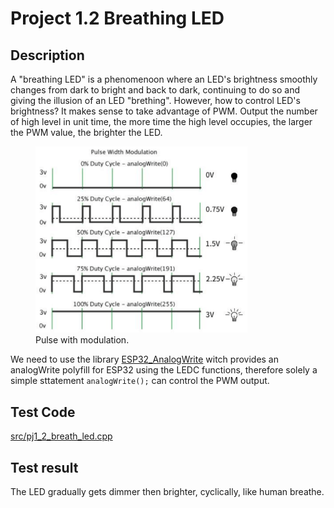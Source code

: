 # Project 1.2 Breathing LED

## Description

A "breathing LED" is a phenomenoon where an LED's brightness smoothly changes from dark to bright and back to dark, continuing to do so and giving the illusion of an LED "brething". However, how to control LED's brightness?
It makes sense to take advantage of PWM. Output the number of high level in unit time, the more time the high level occupies, the larger the PWM value, the brighter the LED.

<figure>
    <img src="/project01/pj1_2_breath_led/images/Pulse%20with%20modulation.png"
         alt="Pulse with modulation"  width="80%" height="80%">
    <figcaption>Pulse with modulation.</figcaption>
</figure>

We need to use the library [ESP32_AnalogWrite](https://github.com/ERROPiX/ESP32_AnalogWrite) witch provides an analogWrite polyfill for ESP32 using the LEDC functions, therefore solely a simple sttatement `analogWrite();` can control the PWM output.

## Test Code

[src/pj1_2_breath_led.cpp](src/pj1_2_breath_led.cpp ':include :type=code')

## Test result

The LED gradually gets dimmer then brighter, cyclically, like human breathe.